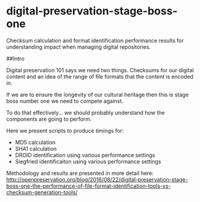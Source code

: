 # digital-preservation-stage-boss-one

Checksum calculation and format identification performance results for understanding impact when
managing digital repositories. 

##Intro

Digital preservation 101 says we need two things. Checksums for our digital content and an idea of 
the range of file formats that the content is encoded in. 

If we are to ensure the longevity of our cultural heritage then this is stage boss number one we 
need to compete against. 

To do that effectively... we should probably understand how the components are going to perform. 

Here we present scripts to produce timings for:

- MD5 calculation
- SHA1 calculation
- DROID identification using various performance settings
- Siegfried identificaiton using various performance settings 

Methodology and results are presented in more detail here: http://openpreservation.org/blog/2016/08/22/digital-preservation-stage-boss-one-the-performance-of-file-format-identification-tools-vs-checksum-generation-tools/
